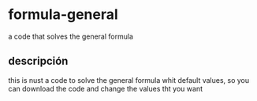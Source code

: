 # formula-general
a code that solves the general formula

## descripción
this is nust a code to solve the general formula whit default values, so you can download the code and change the values tht you want
